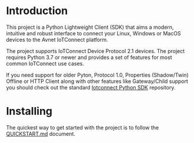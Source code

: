 # Introduction
This project is a Python Lightweight Client (SDK)
that aims a modern, intuitive and robust interface to connect your 
Linux, Windows or MacOS devices to the Avnet IoTConnect platform.

The project supports IoTConnect Device Protocol 2.1 devices. 
The project requires Python 3.7 or newer and provides
a set of features for most common IoTConnect use cases.

If you need support for older Pyton, Protocol 1.0, Properties (Shadow/Twin)
Offline or HTTP Client along with other features like Gateway/Child support
you should check out the standard
[Iotconnect Python SDK](https://github.com/avnet-iotconnect/iotc-python-sdk) repository.

# Installing

The quickest way to get started with the project is to follow the [QUICKSTART.md](QUICKSTART.md) document.
